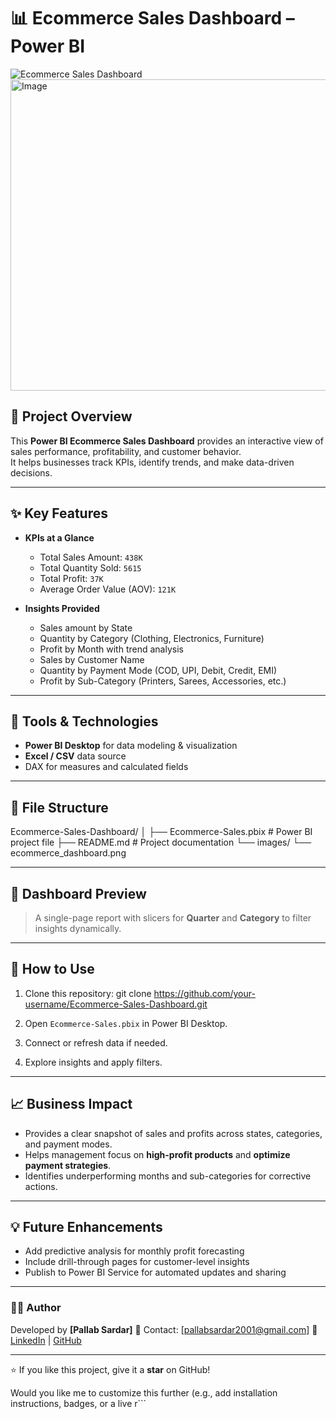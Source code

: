 # 📊 Ecommerce Sales Dashboard – Power BI

![Ecommerce Sales Dashboard]()
<img width="888" height="498" alt="Image" src="https://github.com/user-attachments/assets/acf655f4-4fcf-4efe-ad49-0ca2cda193de" />
## 📌 Project Overview
This **Power BI Ecommerce Sales Dashboard** provides an interactive view of sales performance, profitability, and customer behavior.  
It helps businesses track KPIs, identify trends, and make data-driven decisions.

---

## ✨ Key Features
- **KPIs at a Glance**  
  - Total Sales Amount: `438K`  
  - Total Quantity Sold: `5615`  
  - Total Profit: `37K`  
  - Average Order Value (AOV): `121K`

- **Insights Provided**
  - Sales amount by State  
  - Quantity by Category (Clothing, Electronics, Furniture)  
  - Profit by Month with trend analysis  
  - Sales by Customer Name  
  - Quantity by Payment Mode (COD, UPI, Debit, Credit, EMI)  
  - Profit by Sub-Category (Printers, Sarees, Accessories, etc.)

---

## 🚀 Tools & Technologies
- **Power BI Desktop** for data modeling & visualization  
- **Excel / CSV** data source  
- DAX for measures and calculated fields  

---

## 📂 File Structure

Ecommerce-Sales-Dashboard/
│
├── Ecommerce-Sales.pbix        # Power BI project file
├── README.md                   # Project documentation
└── images/
└── ecommerce\_dashboard.png


---

## 📸 Dashboard Preview
> A single-page report with slicers for **Quarter** and **Category** to filter insights dynamically.

---

## 📝 How to Use
1. Clone this repository:
   git clone https://github.com/your-username/Ecommerce-Sales-Dashboard.git

2. Open `Ecommerce-Sales.pbix` in Power BI Desktop.
3. Connect or refresh data if needed.
4. Explore insights and apply filters.

---

## 📈 Business Impact

* Provides a clear snapshot of sales and profits across states, categories, and payment modes.
* Helps management focus on **high-profit products** and **optimize payment strategies**.
* Identifies underperforming months and sub-categories for corrective actions.

---

## 💡 Future Enhancements

* Add predictive analysis for monthly profit forecasting
* Include drill-through pages for customer-level insights
* Publish to Power BI Service for automated updates and sharing

---

### 👨‍💻 Author

Developed by **\[Pallab Sardar]**
📧 Contact: \[[pallabsardar2001@gmail.com](mailto:pallabsardar2001@gmail.com)]
🔗 [LinkedIn](https://www.linkedin.com/in/pallab0001) | [GitHub](https://github.com/in/pallab0001)

---

⭐ If you like this project, give it a **star** on GitHub!


Would you like me to customize this further (e.g., add installation instructions, badges, or a live r```
